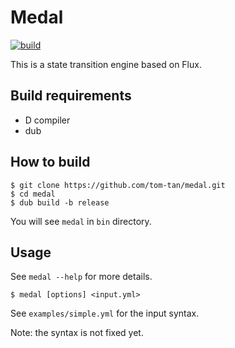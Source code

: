# Medal
[![build](https://github.com/tom-tan/medal/workflows/CI/badge.svg?branch=master)](https://github.com/tom-tan/medal/actions)

This is a state transition engine based on Flux.

## Build requirements
- D compiler
- dub

## How to build

```console
$ git clone https://github.com/tom-tan/medal.git
$ cd medal
$ dub build -b release
```

You will see `medal` in `bin` directory.

## Usage

See `medal --help` for more details.
```console
$ medal [options] <input.yml>
```

See `examples/simple.yml` for the input syntax.

Note: the syntax is not fixed yet.

